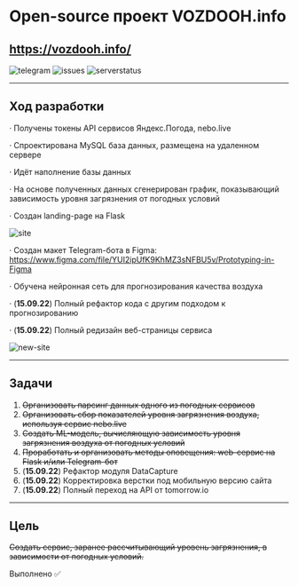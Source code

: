 # Open-source проект VOZDOOH.info
## https://vozdooh.info/


![telegram](https://img.shields.io/badge/Telegram-arud3nko-informational?style=for-the-badge&logo=appveyor)
![issues](https://img.shields.io/github/issues/arud3nko/python-ML-airpollution?label=ISSUES&style=for-the-badge)
![serverstatus](https://img.shields.io/website?down_message=OFFLINE&label=SERVER&style=for-the-badge&up_message=Running&url=http%3A%2F%2Funiver.icu)


***

## Ход разработки
· Получены токены API сервисов Яндекс.Погода, nebo.live

· Спроектирована MySQL база данных, размещена на удаленном сервере

· Идёт наполнение базы данных 

· На основе полученных данных сгенерирован график, показывающий зависимость уровня загрязнения от погодных условий

· Создан landing-page на Flask



![site](https://i.ibb.co/71JnpkP/2022-03-29-11-11-16-PM.png)

· Создан макет Telegram-бота в Figma: https://www.figma.com/file/YUI2ipUfK9KhMZ3sNFBU5v/Prototyping-in-Figma

· Обучена нейронная сеть для прогнозирования качества воздуха

· (**15.09.22**) Полный рефактор кода с другим подходом к прогнозированию

· (**15.09.22**) Полный редизайн веб-страницы сервиса

![new-site](https://sun9-west.userapi.com/sun9-4/s/v1/ig2/r-A12hKD7XTZdQNszlysGk4XJgXml8SM79w6BkCHkLaqAeAj5UzraxCjuT6jiMVMw2voU1rxqyM57gQgCbXnn6ZF.jpg?size=2560x1403&quality=96&type=album)

***

## Задачи
1) ~~Организовать парсинг данных одного из погодных сервисов~~
2) ~~Организовать сбор показателей уровня загрязнения воздуха, используя сервис nebo.live~~
3) ~~Создать ML-модель, вычисляющую зависимость уровня загрязнения воздуха от погодных условий~~
4) ~~Проработать и организовать методы оповещения: web-сервис на Flask и/или Telegram-бот~~
5) (**15.09.22**) Рефактор модуля DataCapture
6) (**15.09.22**) Корректировка верстки под мобильную версию сайта
7) (**15.09.22**) Полный переход на API от tomorrow.io

***

## Цель
~~Создать сервис, заранее рассчитывающий уровень загрязнения, в зависимости от погодных условий.~~

Выполнено ✅
